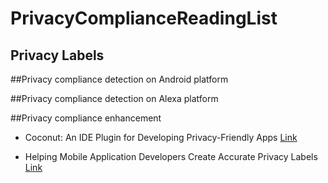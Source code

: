 # PrivacyComplianceReadingList

## Privacy Labels

##Privacy compliance detection on Android platform


##Privacy compliance detection on Alexa platform  


##Privacy compliance enhancement  

- Coconut: An IDE Plugin for Developing Privacy-Friendly Apps [Link](https://dl.acm.org/doi/10.1145/3287056)

- Helping Mobile Application Developers Create Accurate Privacy Labels [Link](https://www.usenix.org/conference/pepr22/presentation/gardner)
